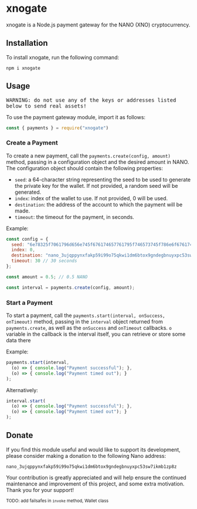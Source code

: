 # xnogate

xnogate is a Node.js payment gateway for the NANO (XNO) cryptocurrency.

## Installation

To install xnogate, run the following command:

```
npm i xnogate
```

## Usage
<kbd>WARNING: do not use any of the keys or addresses listed below to send real assets!</kbd>

To use the payment gateway module, import it as follows:
```js
const { payments } = require("xnogate")
```

### Create a Payment

To create a new payment, call the `payments.create(config, amount)` method, passing in a configuration object and the desired amount in NANO. The configuration object should contain the following properties:

- `seed`: a 64-character string representing the seed to be used to generate the private key for the wallet. If not provided, a random seed will be generated.
- `index`: index of the wallet to use. If not provided, 0 will be used.
- `destination`: the address of the account to which the payment will be made.
- `timeout`: the timeout for the payment, in seconds.

Example:

```js
const config = {
  seed: "6e78325f7061796d656e745f676174657761795f746573745f786e6f67617465",
  index: 0,
  destination: "nano_3ujqppynxfakp59i99o75qkwi1dm6btox9gndegbnuyxpc53sw7ikmb1zp8z",
  timeout: 30 // 30 seconds
};

const amount = 0.5; // 0.5 NANO

const interval = payments.create(config, amount);
```

### Start a Payment

To start a payment, call the `payments.start(interval, onSuccess, onTimeout)` method, passing in the `interval` object returned from `payments.create`, as well as the `onSuccess` and `onTimeout` callbacks. `o` variable in the callback is the interval itself, you can retrieve or store some data there

Example:

```js
payments.start(interval, 
  (o) => { console.log("Payment successful"); }, 
  (o) => { console.log("Payment timed out"); }
);
```
Alternatively:
```js
interval.start(
  (o) => { console.log("Payment successful"); }, 
  (o) => { console.log("Payment timed out"); }
);
```

## Donate

If you find this module useful and would like to support its development, please consider making a donation to the following Nano address:

`nano_3ujqppynxfakp59i99o75qkwi1dm6btox9gndegbnuyxpc53sw7ikmb1zp8z`

Your contribution is greatly appreciated and will help ensure the continued maintenance and improvement of this project, and some extra motivation. Thank you for your support!

<small>TODO: add failsafes in `invoke` method, Wallet class</small>